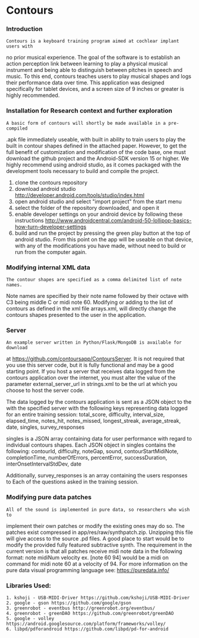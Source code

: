 # Contours

### Introduction
    Contours is a keyboard training program aimed at cochlear implant users with
no prior musical experience. The goal of the software is to establish an
action perception link between learning to play a physical musical instrument
and being able to distinguish between pitches in speech and music.
    To this end, contours teaches users to play musical shapes and logs their
performance data over time. This application was designed specifically for
tablet devices, and a screen size of 9 inches or greater is highly recommended.

### Installation for Research context and further exploration
    A basic form of contours will shortly be made available in a pre-compiled
.apk file immediately useable, with built in ability to train users to play the
built in contour shapes defined in the attached paper. However, to get the full
benefit of customization and modification of the code base, one must download
the github project and the Android-SDK version 15 or higher. We highly recommend
using android studio, as it comes packaged with the development tools
necessary to build and compile the project.

1. clone the contours repository
2. download android studio http://developer.android.com/tools/studio/index.html
3. open android studio and select "import project" from the start menu
4. select the folder of the repository downloaded, and open it
5. enable developer settings on your android device by following these
instructions
http://www.androidcentral.com/android-50-lollipop-basics-how-turn-developer-settings
6. build and run the project by pressing the green play button at the top of
android studio. From this point on the app will be useable on that device, with
any of the modifications you have made, without need to build or run from the
computer again.

### Modifying internal XML data
    The contour shapes are specified as a comma delimited list of note names.
Note names are specified by their note name followed by their octave with C3
being middle C or midi note 60. Modifying or adding to the list of contours as
defined in the xml file arrays.xml, will directly change the contours shapes
presented to the user in the application.

### Server
    An example server written in Python/Flask/MongoDB is available for download
at https://github.com/contoursapp/ContoursServer. It is not required that you
use this server code, but it is fully functional and may  be a good starting
point.
If you host a server that receives data logged from the contours application
over the internet, you must alter the value of the parameter external_server_url
in strings.xml to be the url at which you choose to host the server code.

The data logged by the contours application is sent as a JSON object to the
with the specified server with the following keys representing data logged for
an entire training session:
    total_score,
    difficulty,
    interval_size,
    elapsed_time,
    notes_hit,
    notes_missed,
    longest_streak,
    average_streak,
    date,
    singles,
    survey_responses

singles is a JSON array containing data for user performance with regard to
individual contours shapes. Each JSON object in singles contains the following:
    contourId,
    difficulty,
    noteGap,
    sound,
    contourStartMidiNote,
    completionTime,
    numberOfErrors,
    percentError,
    successDuration,
    interOnsetIntervalStdDev,
    date

Additionally, survey_responses is an array containing the users responses to
Each of the questions asked in the training session.

### Modifying pure data patches
    All of the sound is implemented in pure data, so researchers who wish to
implement their own patches or modify the existing ones may do so. The patches
exist compressed in app/res/raw/synthpatch.zip. Unzipping this file will give
access to the source .pd files. A good place to start would be to modify the
provided fully featured subtractive synth. The requirement in the current
version is that all patches receive midi note data in the following format:
note midiNum velocity ex. [note 60 94] would be a midi on command for midi note
60 at a velocity of 94.
For more information  on the pure data visual programming language see:
https://puredata.info/

### Libraries Used:
    1. kshoji - USB-MIDI-Driver https://github.com/kshoji/USB-MIDI-Driver
    2. google - gson https://github.com/google/gson
    3. greenrobot - eventbus http://greenrobot.org/eventbus/
    4. greenrobot - greenDAO https://github.com/greenrobot/greenDAO
    5. google - volley https://android.googlesource.com/platform/frameworks/volley/
    6. libpd/pdforandroid https://github.com/libpd/pd-for-android
